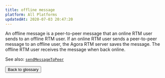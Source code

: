```yaml
---
title: offline message
platform: All Platforms
updatedAt: 2020-07-03 20:47:20
---
```

An offline message is a peer-to-peer message that an online RTM user sends to an offline RTM user. If an online RTM user sends a peer-to-peer message to an offline user, the Agora RTM server saves the message. The offline RTM user receives the message when back online.  

<div class="alert info">See also:
<a href="/cn/Real-time-Messaging/API%20Reference/RTM_java/classio_1_1agora_1_1rtm_1_1_rtm_client.html#a729079805644b3307297fb2e902ab4c9"><code>sendMessageToPeer</code></a>
</div>

<a href="./terms"><button>Back to glossary</button></a>